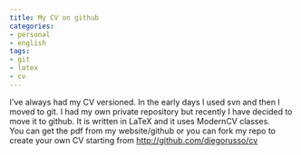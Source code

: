 ```yaml
---
title: My CV on github
categories:
- personal
- english
tags:
- git
- latex
- cv
---
```

I've always had my CV versioned. In the early days I used svn and then I moved
to git. I had my own private repository but recently I have decided to move it
to github. It is written in LaTeX and it uses ModernCV classes.  
You can get the pdf from my website/github or you can fork my repo to create
your own CV starting from <http://github.com/diegorusso/cv>
